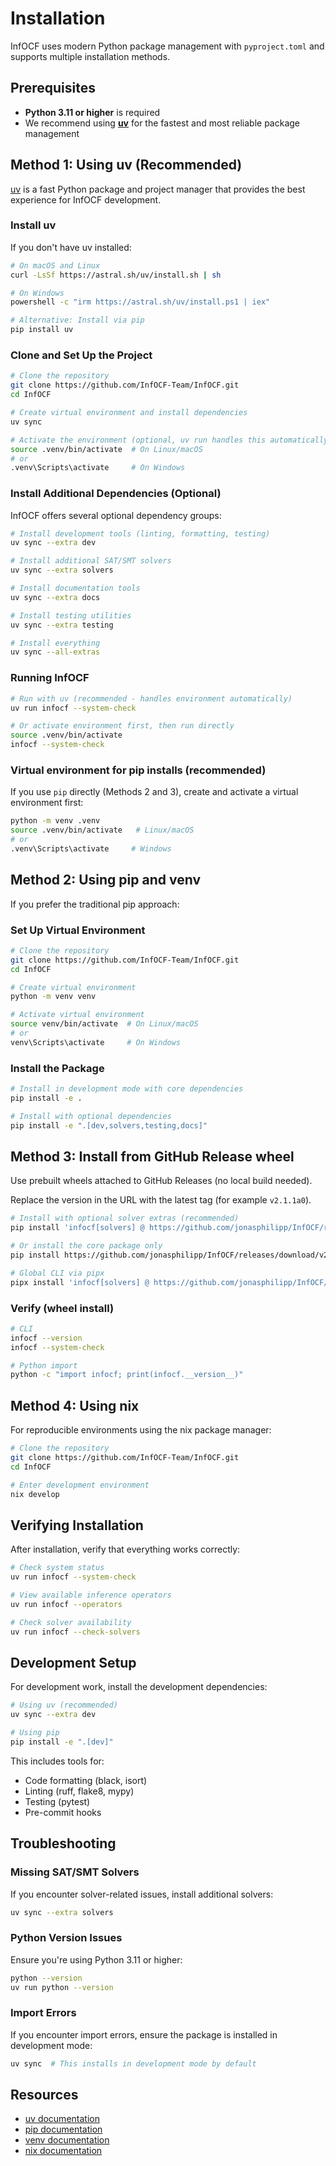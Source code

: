 # Installation

InfOCF uses modern Python package management with `pyproject.toml` and supports multiple installation methods.

## Prerequisites

- **Python 3.11 or higher** is required
- We recommend using **[uv](https://docs.astral.sh/uv/)** for the fastest and most reliable package management

<!-- Moved venv note below uv section to reduce cognitive load when skimming -->

## Method 1: Using uv (Recommended)

[uv](https://docs.astral.sh/uv/) is a fast Python package and project manager that provides the best experience for InfOCF development.

### Install uv

If you don't have uv installed:

```bash
# On macOS and Linux
curl -LsSf https://astral.sh/uv/install.sh | sh

# On Windows
powershell -c "irm https://astral.sh/uv/install.ps1 | iex"

# Alternative: Install via pip
pip install uv
```

### Clone and Set Up the Project

```bash
# Clone the repository
git clone https://github.com/InfOCF-Team/InfOCF.git
cd InfOCF

# Create virtual environment and install dependencies
uv sync

# Activate the environment (optional, uv run handles this automatically)
source .venv/bin/activate  # On Linux/macOS
# or
.venv\Scripts\activate     # On Windows
```

### Install Additional Dependencies (Optional)

InfOCF offers several optional dependency groups:

```bash
# Install development tools (linting, formatting, testing)
uv sync --extra dev

# Install additional SAT/SMT solvers
uv sync --extra solvers

# Install documentation tools
uv sync --extra docs

# Install testing utilities
uv sync --extra testing

# Install everything
uv sync --all-extras
```

### Running InfOCF

```bash
# Run with uv (recommended - handles environment automatically)
uv run infocf --system-check

# Or activate environment first, then run directly
source .venv/bin/activate
infocf --system-check
```

### Virtual environment for pip installs (recommended)

If you use `pip` directly (Methods 2 and 3), create and activate a virtual environment first:

```bash
python -m venv .venv
source .venv/bin/activate   # Linux/macOS
# or
.venv\Scripts\activate     # Windows
```

## Method 2: Using pip and venv

If you prefer the traditional pip approach:

### Set Up Virtual Environment

```bash
# Clone the repository
git clone https://github.com/InfOCF-Team/InfOCF.git
cd InfOCF

# Create virtual environment
python -m venv venv

# Activate virtual environment
source venv/bin/activate  # On Linux/macOS
# or
venv\Scripts\activate     # On Windows
```

### Install the Package

```bash
# Install in development mode with core dependencies
pip install -e .

# Install with optional dependencies
pip install -e ".[dev,solvers,testing,docs]"
```

## Method 3: Install from GitHub Release wheel

Use prebuilt wheels attached to GitHub Releases (no local build needed).

Replace the version in the URL with the latest tag (for example `v2.1.1a0`).

```bash
# Install with optional solver extras (recommended)
pip install 'infocf[solvers] @ https://github.com/jonasphilipp/InfOCF/releases/download/v2.1.1a0/infocf-2.1.1a0-py3-none-any.whl'

# Or install the core package only
pip install https://github.com/jonasphilipp/InfOCF/releases/download/v2.1.1a0/infocf-2.1.1a0-py3-none-any.whl

# Global CLI via pipx
pipx install 'infocf[solvers] @ https://github.com/jonasphilipp/InfOCF/releases/download/v2.1.1a0/infocf-2.1.1a0-py3-none-any.whl'
```

### Verify (wheel install)

```bash
# CLI
infocf --version
infocf --system-check

# Python import
python -c "import infocf; print(infocf.__version__)"
```

## Method 4: Using nix

For reproducible environments using the nix package manager:

```bash
# Clone the repository
git clone https://github.com/InfOCF-Team/InfOCF.git
cd InfOCF

# Enter development environment
nix develop
```

## Verifying Installation

After installation, verify that everything works correctly:

```bash
# Check system status
uv run infocf --system-check

# View available inference operators
uv run infocf --operators

# Check solver availability
uv run infocf --check-solvers
```

## Development Setup

For development work, install the development dependencies:

```bash
# Using uv (recommended)
uv sync --extra dev

# Using pip
pip install -e ".[dev]"
```

This includes tools for:
- Code formatting (black, isort)
- Linting (ruff, flake8, mypy)
- Testing (pytest)
- Pre-commit hooks

## Troubleshooting

### Missing SAT/SMT Solvers

If you encounter solver-related issues, install additional solvers:

```bash
uv sync --extra solvers
```

### Python Version Issues

Ensure you're using Python 3.11 or higher:

```bash
python --version
uv run python --version
```

### Import Errors

If you encounter import errors, ensure the package is installed in development mode:

```bash
uv sync  # This installs in development mode by default
```

## Resources

- [uv documentation](https://docs.astral.sh/uv/)
- [pip documentation](https://pypi.org/project/pip/)
- [venv documentation](https://docs.python.org/3/library/venv.html)
- [nix documentation](https://nixos.org/learn.html)
